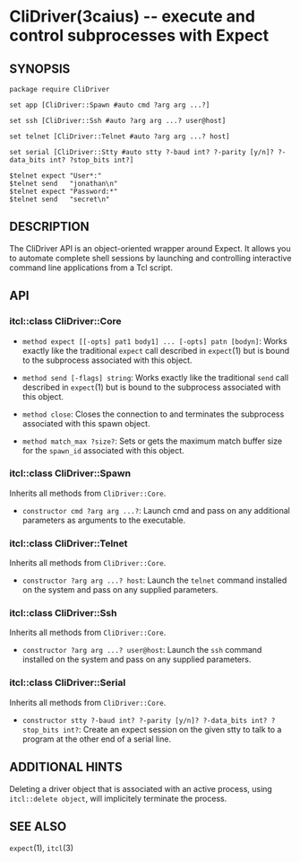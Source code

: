 CliDriver(3caius) -- execute and control subprocesses with Expect
==============================================================================

## SYNOPSIS

    package require CliDriver

    set app [CliDriver::Spawn #auto cmd ?arg arg ...?]

    set ssh [CliDriver::Ssh #auto ?arg arg ...? user@host]

    set telnet [CliDriver::Telnet #auto ?arg arg ...? host]

    set serial [CliDriver::Stty #auto stty ?-baud int? ?-parity [y/n]? ?-data_bits int? ?stop_bits int?]

    $telnet expect "User*:"
    $telnet send   "jonathan\n"
    $telnet expect "Password:*"
    $telnet send   "secret\n"

## DESCRIPTION

The CliDriver API is an object-oriented wrapper around Expect. It allows you
to automate complete shell sessions by launching and controlling interactive
command line applications from a Tcl script.

## API

### itcl::class CliDriver::Core

* `method expect [[-opts] pat1 body1] ... [-opts] patn [bodyn]`:
  Works exactly like the traditional `expect` call described in `expect`(1) but
  is bound to the subprocess associated with this object.

* `method send [-flags] string`:
  Works exactly like the traditional `send` call described in `expect`(1) but
  is bound to the subprocess associated with this object.

* `method close`:
  Closes the connection to and terminates the subprocess associated with this
  spawn object.

* `method match_max ?size?`:
  Sets or gets the maximum match buffer size for the `spawn_id` associated with
  this object.

### itcl::class CliDriver::Spawn

Inherits all methods from `CliDriver::Core`.

* `constructor cmd ?arg arg ...?`:
  Launch cmd and pass on any additional parameters as arguments to the
  executable.

### itcl::class CliDriver::Telnet

Inherits all methods from `CliDriver::Core`.

* `constructor ?arg arg ...? host`:
  Launch the `telnet` command installed on the system and pass on any supplied
  parameters.

### itcl::class CliDriver::Ssh

Inherits all methods from `CliDriver::Core`.

* `constructor ?arg arg ...? user@host`:
  Launch the `ssh` command installed on the system and pass on any supplied
  parameters.

### itcl::class CliDriver::Serial

Inherits all methods from `CliDriver::Core`.

* `constructor stty ?-baud int? ?-parity [y/n]? ?-data_bits int? ?stop_bits int?`:
  Create an expect session on the given stty to talk to a program at the other
  end of a serial line.

## ADDITIONAL HINTS

Deleting a driver object that is associated with an active process, using
`itcl::delete object`, will implicitely terminate the process.

## SEE ALSO

`expect`(1), `itcl`(3)
